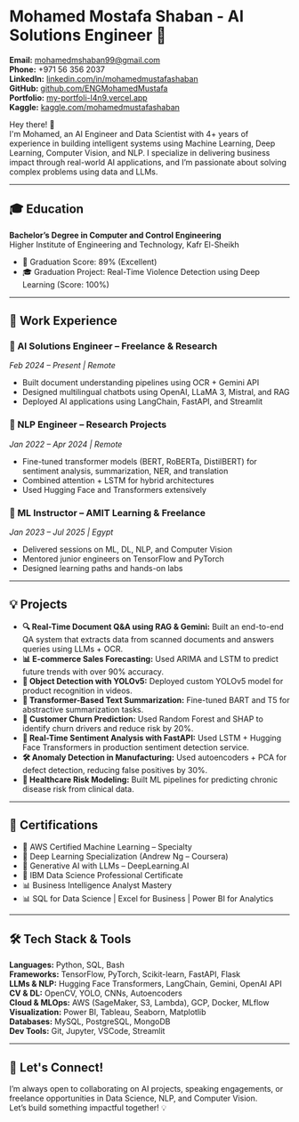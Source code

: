 # Mohamed Mostafa Shaban - AI Solutions Engineer 🚀

**Email:** [mohamedmshaban99@gmail.com](mailto:mohamedmshaban99@gmail.com)  
**Phone:** +971 56 356 2037  
**LinkedIn:** [linkedin.com/in/mohamedmustafashaban](https://linkedin.com/in/mohamedmustafashaban)  
**GitHub:** [github.com/ENGMohamedMustafa](https://github.com/ENGMohamedMustafa)  
**Portfolio:** [my-portfoli-l4n9.vercel.app](https://my-portfoli-l4n9.vercel.app)  
**Kaggle:** [kaggle.com/mohamedmustafashaban](https://www.kaggle.com/mohamedmustafashaban)

Hey there! 👋  
I'm Mohamed, an AI Engineer and Data Scientist with 4+ years of experience in building intelligent systems using Machine Learning, Deep Learning, Computer Vision, and NLP. I specialize in delivering business impact through real-world AI applications, and I’m passionate about solving complex problems using data and LLMs.

---

## 🎓 Education

**Bachelor’s Degree in Computer and Control Engineering**  
Higher Institute of Engineering and Technology, Kafr El-Sheikh  
- 🏅 Graduation Score: 89% (Excellent)  
- 🎓 Graduation Project: Real-Time Violence Detection using Deep Learning (Score: 100%)

---

## 💼 Work Experience

### 🔸 AI Solutions Engineer – Freelance & Research  
*Feb 2024 – Present | Remote*  
- Built document understanding pipelines using OCR + Gemini API  
- Designed multilingual chatbots using OpenAI, LLaMA 3, Mistral, and RAG  
- Deployed AI applications using LangChain, FastAPI, and Streamlit  

### 🔸 NLP Engineer – Research Projects  
*Jan 2022 – Apr 2024 | Remote*  
- Fine-tuned transformer models (BERT, RoBERTa, DistilBERT) for sentiment analysis, summarization, NER, and translation  
- Combined attention + LSTM for hybrid architectures  
- Used Hugging Face and Transformers extensively  

### 🔸 ML Instructor – AMIT Learning & Freelance  
*Jan 2023 – Jul 2025 | Egypt*  
- Delivered sessions on ML, DL, NLP, and Computer Vision  
- Mentored junior engineers on TensorFlow and PyTorch  
- Designed learning paths and hands-on labs  

---

## 💡 Projects

- **🔍 Real-Time Document Q&A using RAG & Gemini:** Built an end-to-end QA system that extracts data from scanned documents and answers queries using LLMs + OCR.  
- **📊 E-commerce Sales Forecasting:** Used ARIMA and LSTM to predict future trends with over 90% accuracy.  
- **🤖 Object Detection with YOLOv5:** Deployed custom YOLOv5 model for product recognition in videos.  
- **🧠 Transformer-Based Text Summarization:** Fine-tuned BART and T5 for abstractive summarization tasks.  
- **🎯 Customer Churn Prediction:** Used Random Forest and SHAP to identify churn drivers and reduce risk by 20%.  
- **💬 Real-Time Sentiment Analysis with FastAPI:** Used LSTM + Hugging Face Transformers in production sentiment detection service.  
- **🛠️ Anomaly Detection in Manufacturing:** Used autoencoders + PCA for defect detection, reducing false positives by 30%.  
- **🏥 Healthcare Risk Modeling:** Built ML pipelines for predicting chronic disease risk from clinical data.

---

## 📜 Certifications

- 🧠 AWS Certified Machine Learning – Specialty  
- 🧠 Deep Learning Specialization (Andrew Ng – Coursera)  
- 🧠 Generative AI with LLMs – DeepLearning.AI  
- 🧠 IBM Data Science Professional Certificate  
- 📊 Business Intelligence Analyst Mastery  
- 📊 SQL for Data Science | Excel for Business | Power BI for Analytics

---

## 🛠️ Tech Stack & Tools

**Languages:** Python, SQL, Bash  
**Frameworks:** TensorFlow, PyTorch, Scikit-learn, FastAPI, Flask  
**LLMs & NLP:** Hugging Face Transformers, LangChain, Gemini, OpenAI API  
**CV & DL:** OpenCV, YOLO, CNNs, Autoencoders  
**Cloud & MLOps:** AWS (SageMaker, S3, Lambda), GCP, Docker, MLflow  
**Visualization:** Power BI, Tableau, Seaborn, Matplotlib  
**Databases:** MySQL, PostgreSQL, MongoDB  
**Dev Tools:** Git, Jupyter, VSCode, Streamlit  

---

## 💬 Let's Connect!

I’m always open to collaborating on AI projects, speaking engagements, or freelance opportunities in Data Science, NLP, and Computer Vision.  
Let’s build something impactful together! 💡
